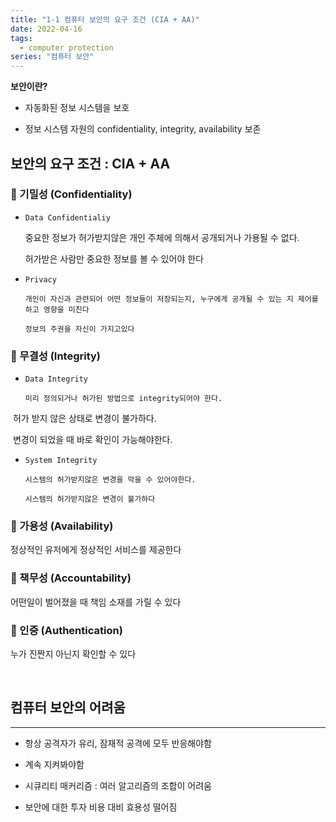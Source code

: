 ```yaml
---
title: "1-1 컴퓨터 보안의 요구 조건 (CIA + AA)"
date: 2022-04-16
tags:
  - computer protection
series: "컴퓨터 보안"
---
```


**보안이란?**

- 자동화된 정보 시스템을 보호

- 정보 시스템 자원의 confidentiality, integrity, availability 보존

## 보안의 요구 조건 : CIA + AA

### 📌 기밀성 (Confidentiality)

- `Data Confidentialiy`

  중요한 정보가 허가받지않은 개인 주체에 의해서 공개되거나 가용될 수 없다.

  허가받은 사람만 중요한 정보를 볼 수 있어야 한다

- `Privacy`

      개인이 자신과 관련되어 어떤 정보들이 저장되는지, 누구에게 공개될 수 있는 지 제어를 하고 영향을 미친다

      정보의 주권을 자신이 가지고있다

### 📌 무결성 (Integrity)

- `Data Integrity`

      미리 정의되거나 허가된 방법으로 integrity되어야 한다.

​ 허가 받지 않은 상태로 변경이 불가하다.

​ 변경이 되었을 때 바로 확인이 가능해야한다.

- `System Integrity`

      시스템의 허가받지않은 변경을 막을 수 있어야한다.

      시스템의 허가받지않은 변경이 불가하다

### 📌 가용성 (Availability)

정상적인 유저에게 정상적인 서비스를 제공한다

### 📌 책무성 (Accountability)

어떤일이 벌어졌을 때 책임 소재를 가릴 수 있다

### 📌 인증 (Authentication)

누가 진짠지 아닌지 확인할 수 있다

<br/>

## 컴퓨터 보안의 어려움

---

- 항상 공격자가 유리, 잠재적 공격에 모두 반응해야함

- 계속 지켜봐야함
- 시큐리티 매커리즘 : 여러 알고리즘의 조합이 어려움
- 보안에 대한 투자 비용 대비 효용성 떨어짐
